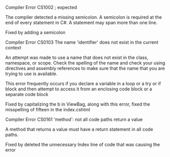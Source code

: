 Compiler Error CS1002
; expected

The compiler detected a missing semicolon. A semicolon is required at the end of every statement in C#. A statement may span more than one line.

Fixed by adding a semicolon

Compiler Error CS0103
The name 'identifier' does not exist in the current context

An attempt was made to use a name that does not exist in the class, namespace, or scope. Check the spelling of the name and check your using directives and assembly references to make sure that the name that you are trying to use is available.

This error frequently occurs if you declare a variable in a loop or a try or if block and then attempt to access it from an enclosing code block or a separate code block

Fixed by capitalizing the b in ViewBag, along with this error, fixed the misspelling of fifteen in the index.cshtml

Compiler Error CS0161
'method': not all code paths return a value

A method that returns a value must have a return statement in all code paths.

Fixed by deleted the unnecessary Index line of code that was causing the error
